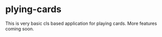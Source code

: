 # plying-cards
This is very basic cls based application for playing cards. More features coming soon.
